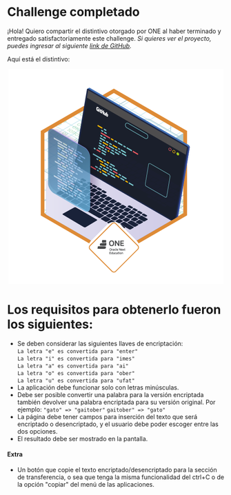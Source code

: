 # Challenge completado

¡Hola! Quiero compartir el distintivo otorgado por ONE al haber terminado y entregado satisfactoriamente este challenge. *Si quieres ver el proyecto, puedes ingresar al siguiente [link de GitHub](https://justfym.github.io/Challenge1-ONE/).*

Aquí está el distintivo:



<p align="center">
  <img src="./Insignia/insignia.png" alt="Descripción de la imagen">
</p>

# Los requisitos para obtenerlo fueron los siguientes:
- Se deben considerar las siguientes llaves de encriptación:  
``` La letra "e" es convertida para "enter" ```  
``` La letra "i" es convertida para "imes" ```  
``` La letra "a" es convertida para "ai" ```  
``` La letra "o" es convertida para "ober" ```  
``` La letra "u" es convertida para "ufat" ```  
- La aplicación debe funcionar solo con letras minúsculas.
- Debe ser posible convertir una palabra para la versión encriptada también devolver una palabra encriptada para su versión original. Por ejemplo:
``` "gato" => "gaitober" ```
``` gaitober" => "gato" ```
- La página debe tener campos para inserción del texto que será encriptado o desencriptado, y el usuario debe poder escoger entre las dos opciones.
- El resultado debe ser mostrado en la pantalla.
#### Extra
- Un botón que copie el texto encriptado/desencriptado para la sección de transferencia, o sea que tenga la misma funcionalidad del ctrl+C o de la opción "copiar" del menú de las aplicaciones.



